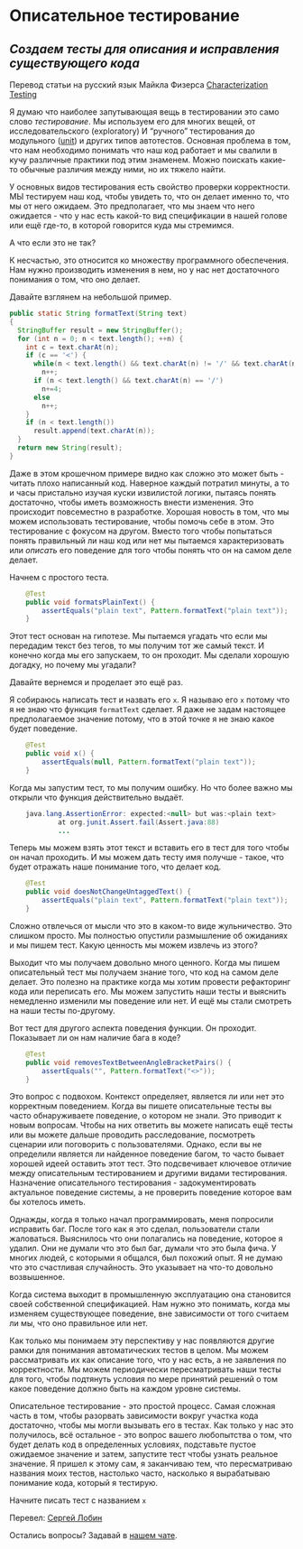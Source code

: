 # Описательное тестирование

## _Создаем тесты для описания и исправления существующего кода_

Перевод статьи на русский язык Майкла Физерса [Characterization Testing](https://michaelfeathers.silvrback.com/characterization-testing)

Я думаю что наиболее запутывающая вещь в тестировании это само слово _тестирование_.  Мы используем его для многих вещей, от исследовательского (exploratory) И “ручного” тестирования до модульного ([unit](UnitTest.md)) и других типов автотестов. Основная проблема в том, что нам необходимо понимать что наш код работает и мы свалили в кучу различные практики под этим знаменем. Можно поискать какие-то обычные различия между ними, но их тяжело найти.

У основных видов тестирования есть свойство проверки корректности. МЫ тестируем наш код, чтобы увидеть то, что он делает именно то, что мы от него ожидаем. Это предполагает, что мы знаем что него ожидается - что у нас есть какой-то вид спецификации в нашей голове или ещё где-то, в которой говорится куда мы стремимся.

А что если это не так?

К несчастью, это относится ко множеству программного обеспечения. Нам нужно производить изменения в нем, но у нас нет достаточного понимания о том, что оно делает.

Давайте взглянем на небольшой пример.

```java
public static String formatText(String text) 
{
  StringBuffer result = new StringBuffer();
  for (int n = 0; n < text.length(); ++n) {
    int c = text.charAt(n);
    if (c == '<') {
      while(n < text.length() && text.charAt(n) != '/' && text.charAt(n) != '>')
        n++;
      if (n < text.length() && text.charAt(n) == '/')
        n+=4;
      else
        n++;
    }
    if (n < text.length())
      result.append(text.charAt(n));
  }
  return new String(result);
}
```

Даже в этом крошечном примере видно как сложно это может быть - читать плохо написанный код. Наверное каждый потратил минуты, а то и часы пристально изучая куски извилистой логики, пытаясь понять достаточно, чтобы иметь возможность внести изменения. Это происходит повсеместно в разработке. Хорошая новость в том, что мы можем использовать тестирование, чтобы помочь себе в этом. Это тестирование с фокусом на другом. Вместо того чтобы попытаться понять правильный ли наш код или нет мы пытаемся характеризовать или _описать_ его поведение для того чтобы понять что он на самом деле делает.

Начнем с простого теста.

```java
    @Test
    public void formatsPlainText() {
        assertEquals("plain text", Pattern.formatText("plain text"));
    }
```

Этот тест основан на гипотезе. Мы пытаемся угадать что если мы передадим текст без тегов, то мы получим тот же самый текст. И конечно когда мы его запускаем, то он проходит. Мы сделали хорошую догадку, но почему мы угадали?

Давайте вернемся и проделает это ещё раз.

Я собираюсь написать тест и назвать его ```x```. Я называю его ```x``` потому что я не знаю что функция ```formatText``` сделает. Я даже не задам настоящее предполагаемое значение потому, что в этой точке я не знаю какое будет поведение.

```java
    @Test
    public void x() {
        assertEquals(null, Pattern.formatText("plain text"));
    }
```

Когда мы запустим тест, то мы получим ошибку. Но что более важно мы открыли что функция действительно выдаёт.

```java
    java.lang.AssertionError: expected:<null> but was:<plain text>
            at org.junit.Assert.fail(Assert.java:88)
            ...
```

Теперь мы можем взять этот текст и вставить его в тест для того чтобы он начал проходить. И мы можем дать тесту имя получше - такое, что будет отражать наше понимание того, что делает код.

```java
    @Test
    public void doesNotChangeUntaggedText() {
        assertEquals("plain text", Pattern.formatText("plain text"));
    }
```

Сложно отвлечься от мысли что это в каком-то виде жульничество. Это слишком просто. Мы полностью опустили размышление об ожиданиях и мы пишем тест. Какую ценность мы можем извлечь из этого?

Выходит что мы получаем довольно много ценного. Когда мы пишем описательный тест мы получаем знание того, что код на самом деле делает. Это полезно на практике когда мы хотим провести рефакторинг кода или переписать его. Мы можем запустить наши тесты и выяснить немедленно изменили мы поведение или нет. И ещё мы стали смотреть на наши тесты по-другому.

Вот тест для другого аспекта поведения функции. Он проходит. Показывает ли он нам наличие бага в коде?

```java
    @Test
    public void removesTextBetweenAngleBracketPairs() {
        assertEquals("", Pattern.formatText("<>")); 
    }
```

Это вопрос с подвохом. Контекст определяет, является ли или нет это корректным поведением. Когда вы пишете описательные тесты вы часто обнаруживаете поведение, о котором не знали. Это приводит к новым вопросам. Чтобы на них ответить вы можете написать ещё тесты или вы можете дальше проводить расследование, посмотреть сценарии или поговорить с пользователями. Однако, если вы не определили является ли найденное поведение багом, то часто бывает хорошей идеей оставить этот тест. Это подсвечивает ключевое отличие между описательным тестированием и другими видами тестирования. Назначение описательного тестирования - задокументировать актуальное поведение системы, а не проверить поведение которое вам бы хотелось иметь.

Однажды, когда я только начал программировать, меня попросили исправить баг. После того как я это сделал, пользователи стали жаловаться. Выяснилось что они полагались на поведение, которое я удалил. Они не думали что это был баг, думали что это была фича. У многих людей, с которыми я общался, был похожий опыт. Я не думаю что это счастливая случайность. Это указывает на что-то довольно возвышенное.

Когда система выходит в промышленную эксплуатацию она становится своей собственной спецификацией. Нам нужно это понимать, когда мы изменяем существующее поведение, вне зависимости от того считаем ли мы, что оно правильное или нет.


Как только мы понимаем эту перспективу у нас появляются другие рамки для понимания автоматических тестов в целом. Мы можем рассматривать их как описание того, что у нас есть, а не заявления по корректности. Мы можем периодически пересматривать наши тесты для того, чтобы подтянуть условия по мере принятий решений о том какое поведение должно быть на каждом уровне системы.

Описательное тестирование - это простой процесс. Самая сложная часть в том, чтобы разорвать зависимости вокруг участка кода достаточно, чтобы мы могли вызывать его в тестах. Как только у нас это получилось, всё остальное - это вопрос вашего любопытства о том, что будет делать код в определенных условиях, подставьте пустое ожидаемое значение и затем, запустите тест чтобы узнать реальное значение. Я пришел к этому сам, я заканчиваю тем, что пересматриваю названия моих тестов, настолько часто, насколько я вырабатываю понимание кода, который я тестирую.

Начните писать тест с названием ```x```


Перевел: [Сергей Лобин](https://fb.com/2heoh)

Остались вопросы? Задавай в [нашем чате](https://t.me/technicalexcellenceru).
